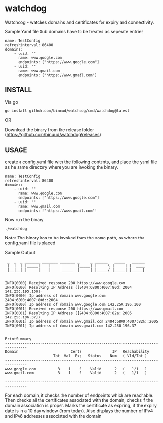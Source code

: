 # watchdog
Watchdog - watches domains and certificates for expiry and connectivity.


Sample Yaml file
Sub domains have to be treated as seperate entries
```
name: TestConfig
refreshinterval: 86400
domains:
    - uuid: ""
      name: www.google.com
      endpoints: ["https://www.google.com"]
    - uuid: ""
      name: www.gmail.com
      endpoints: ["https://www.gmail.com"]
```
## INSTALL

Via go
```
go install github.com/binuud/watchdog/cmd/watchdog@latest
```
OR

Download the binary from the release folder (https://github.com/binuud/watchdog/releases)


## USAGE

create a config.yaml file with the following contents, and place the yaml file as 
he same directory where you are invoking the binary.
```
name: TestConfig
refreshinterval: 86400
domains:
    - uuid: ""
      name: www.google.com
      endpoints: ["https://www.google.com"]
    - uuid: ""
      name: www.gmail.com
      endpoints: ["https://www.gmail.com"]
```

Now run the binary

```
./watchdog
```
Note: The binary has to be invoked from the same path, as where the config.yaml file is placed

Sample Output
```
 _  _  _ _______ _______ _______ _     _ ______   _____   ______
 |  |  | |_____|    |    |       |_____| |     \ |     | |  ____
 |__|__| |     |    |    |_____  |     | |_____/ |_____| |_____|


INFO[0000] Received response 200 https://www.google.com
INFO[0000] Resolving IP Address ([2404:6800:4007:80d::2004 142.250.195.100])
INFO[0000] Ip address of domain www.google.com 2404:6800:4007:80d::2004
INFO[0000] Ip address of domain www.google.com 142.250.195.100
INFO[0001] Received response 200 https://www.gmail.com
INFO[0001] Resolving IP Address ([2404:6800:4007:82a::2005 142.250.196.37])
INFO[0001] Ip address of domain www.gmail.com 2404:6800:4007:82a::2005
INFO[0001] Ip address of domain www.gmail.com 142.250.196.37


PrintSummary
--------------------------------------------------------------------------------
Domain                        Certs              IP   Reachability
                      Tot  Val  Exp   Status    Num   ( Vld/Tot )
--------------------------------------------------------------------------------
www.google.com          3    1    0    Valid      2   (   1/1   )
www.gmail.com           3    1    0    Valid      2   (   1/1   )

--------------------------------------------------------------------------------
```
For each domain, it checks the number of endpoints which are reachable.
Then checks all the certificates associated with the domain, checks if the domain association is proper.
Marks the certificate as expiring, if the expiry date is in a 10 day window (from today).
Also displays the number of IPv4 and IPv6 addresses associated with the domain